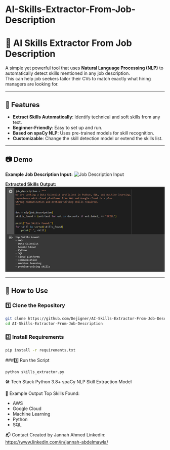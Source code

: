 # AI-Skills-Extractor-From-Job-Description

# 🧠 AI Skills Extractor From Job Description

A simple yet powerful tool that uses **Natural Language Processing (NLP)** to automatically detect skills mentioned in any job description.  
This can help job seekers tailor their CVs to match exactly what hiring managers are looking for.

---

## 📌 Features
- **Extract Skills Automatically**: Identify technical and soft skills from any text.
- **Beginner-Friendly**: Easy to set up and run.
- **Based on spaCy NLP**: Uses pre-trained models for skill recognition.
- **Customizable**: Change the skill detection model or extend the skills list.

---

## 📷 Demo

**Example Job Description Input:**
![Job Description Input](job_description.png)

**Extracted Skills Output:**
![Skills Extractor Output](skills_output.png)

---

## 🚀 How to Use

### 1️⃣ Clone the Repository
```bash
git clone https://github.com/Dejigner/AI-Skills-Extractor-From-Job-Description.git
cd AI-Skills-Extractor-From-Job-Description
```

### 2️⃣ Install Requirements
```bash
pip install -r requirements.txt
```

###3️⃣ Run the Script
```bash
python skills_extractor.py
```

🛠 Tech Stack
Python 3.8+
spaCy
NLP Skill Extraction Model

📄 Example Output
Top Skills Found:
- AWS
- Google Cloud
- Machine Learning
- Python
- SQL
  
📬 Contact
Created by Jannah Ahmed
LinkedIn: https://www.linkedin.com/in/jannah-abdelmawla/
